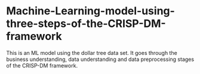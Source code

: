 # Machine-Learning-model-using-three-steps-of-the-CRISP-DM-framework
This is an ML model using the dollar tree data set.
It goes through the business understanding, data understanding and data preprocessing stages of the CRISP-DM framework.
